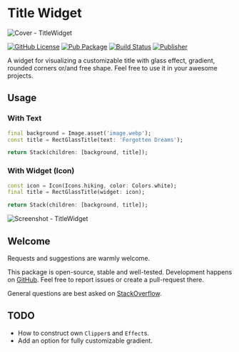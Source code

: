 # Title Widget

![Cover - TitleWidget](https://raw.githubusercontent.com/signmotion/title_widget/master/images/cover.webp)

[![GitHub License](https://img.shields.io/badge/license-MIT-blue.svg)](https://opensource.org/licenses/MIT)
[![Pub Package](https://img.shields.io/badge/doc-title_widget-blue)](https://pub.dartlang.org/packages/title_widget)
[![Build Status](https://github.com/signmotion/title_widget/actions/workflows/dart-ci.yml/badge.svg)](https://github.com/signmotion/title_widget/actions/workflows/flutter-ci.yml)
[![Publisher](https://img.shields.io/pub/publisher/title_widget)](https://pub.dev/publishers/syrokomskyi.com)

A widget for visualizing a customizable title with glass effect, gradient, rounded corners or/and free shape.
Feel free to use it in your awesome projects.

## Usage

### With Text

```dart
final background = Image.asset('image.webp');
const title = RectGlassTitle(text: 'Forgotten Dreams');

return Stack(children: [background, title]);
```

### With Widget (Icon)

```dart
const icon = Icon(Icons.hiking, color: Colors.white);
final title = RectGlassTitle(widget: icon);

return Stack(children: [background, title]);
```

![Screenshot - TitleWidget](https://raw.githubusercontent.com/signmotion/title_widget/master/images/screenshots/1.gif)

## Welcome

Requests and suggestions are warmly welcome.

This package is open-source, stable and well-tested. Development happens on
[GitHub](https://github.com/signmotion/title_widget). Feel free to report issues
or create a pull-request there.

General questions are best asked on
[StackOverflow](https://stackoverflow.com/search?q=title_widget+flutter).

## TODO

- How to construct own `Clipper`s and `Effect`s.
- Add an option for fully customizable gradient.
